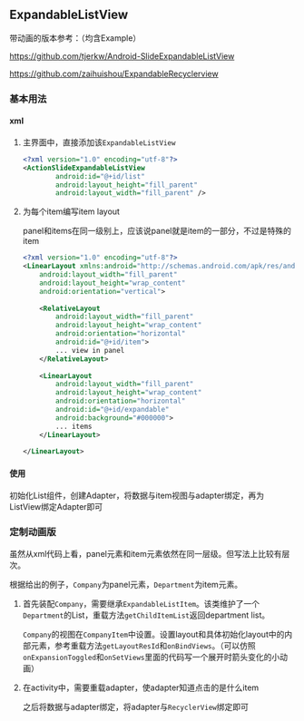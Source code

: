 ## ExpandableListView

带动画的版本参考：（均含Example）

https://github.com/tjerkw/Android-SlideExpandableListView

https://github.com/zaihuishou/ExpandableRecyclerview

### 基本用法

#### xml

1. 主界面中，直接添加该`ExpandableListView`

   ```xml
   <?xml version="1.0" encoding="utf-8"?>
   <ActionSlideExpandableListView
           android:id="@+id/list"
           android:layout_height="fill_parent"
           android:layout_width="fill_parent" />
   ```

2. 为每个item编写item layout

   panel和items在同一级别上，应该说panel就是item的一部分，不过是特殊的item

   ```xml
   <?xml version="1.0" encoding="utf-8"?>
   <LinearLayout xmlns:android="http://schemas.android.com/apk/res/android"
       android:layout_width="fill_parent"
       android:layout_height="wrap_content"
       android:orientation="vertical">
       
       <RelativeLayout
           android:layout_width="fill_parent"
           android:layout_height="wrap_content"
           android:orientation="horizontal"
           android:id="@+id/item">
           ... view in panel
       </RelativeLayout>
       
       <LinearLayout
           android:layout_width="fill_parent"
           android:layout_height="wrap_content"
           android:orientation="horizontal"
           android:id="@+id/expandable"
           android:background="#000000">
           ... items
       </LinearLayout>
       
   </LinearLayout>
   ```

#### 使用

初始化List组件，创建Adapter，将数据与item视图与adapter绑定，再为ListView绑定Adapter即可



### 定制动画版

虽然从xml代码上看，panel元素和item元素依然在同一层级。但写法上比较有层次。

根据给出的例子，`Company`为panel元素，`Department`为item元素。

1. 首先装配`Company`，需要继承`ExpandableListItem`。该类维护了一个`Department`的List，重载方法`getChildItemList`返回department list。

   `Company`的视图在`CompanyItem`中设置。设置layout和具体初始化layout中的内部元素，参考重载方法`getLayoutResId`和`onBindViews`。（可以仿照`onExpansionToggled`和`onSetViews`里面的代码写一个展开时箭头变化的小动画）

2. 在activity中，需要重载adapter，使adapter知道点击的是什么item

   之后将数据与adapter绑定，将adapter与`RecyclerView`绑定即可